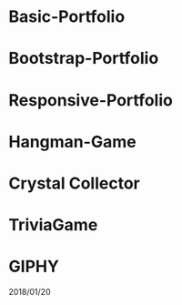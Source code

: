 # Basic-Portfolio
# Bootstrap-Portfolio
# Responsive-Portfolio
# Hangman-Game
# Crystal Collector
# TriviaGame
# GIPHY
2018/01/20
